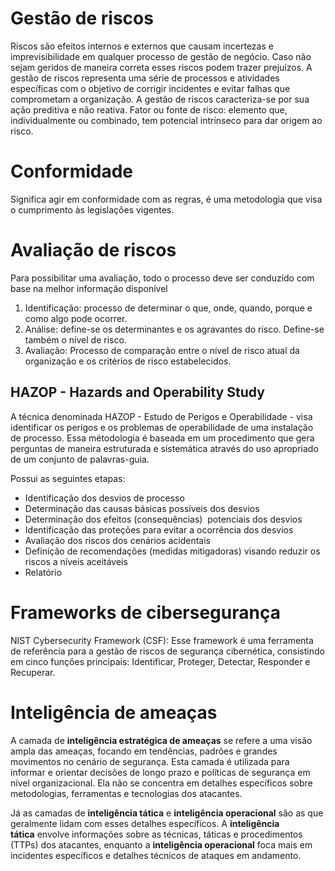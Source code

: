 # Gestão de riscos

Riscos são efeitos internos e externos que causam incertezas e imprevisibilidade em qualquer processo de gestão de negócio. Caso não sejam geridos de maneira correta esses riscos podem trazer prejuízos.
A gestão de riscos representa uma série de processos e atividades específicas com o objetivo de corrigir incidentes e evitar falhas que comprometam a organização. A gestão de riscos caracteriza-se por sua ação preditiva e não reativa.
Fator ou fonte de risco: elemento que, individualmente ou combinado, tem potencial intrínseco para dar origem ao risco.
# Conformidade
Significa agir em conformidade com as regras, é uma metodologia que visa o cumprimento às legislações vigentes. 
# Avaliação de riscos
Para possibilitar uma avaliação, todo o processo deve ser conduzido com base na melhor informação disponível
1. Identificação: processo de determinar o que, onde, quando, porque e como algo pode ocorrer.
2. Análise: define-se os determinantes e os agravantes do risco. Define-se também o nível de risco.
3. Avaliação: Processo de comparação entre o nível de risco atual da organização e os critérios de risco estabelecidos.

  

## HAZOP - Hazards and Operability Study

A técnica denominada HAZOP - Estudo de Perigos e Operabilidade - visa identificar os perigos e os problemas de operabilidade de uma instalação de processo. Essa métodologia é baseada em um procedimento que gera perguntas de maneira estruturada e sistemática através do uso apropriado de um conjunto de palavras-guia.

Possui as seguintes etapas:
- Identificação dos desvios de processo
- Determinação das causas básicas possíveis dos desvios
- Determinação dos efeitos (consequências)  potenciais dos desvios
- Identificação das proteções para evitar a ocorrência dos desvios
- Avaliação dos riscos dos cenários acidentais
- Definição de recomendações (medidas mitigadoras) visando reduzir os riscos a níveis aceitáveis
- Relatório

# Frameworks de cibersegurança

NIST Cybersecurity Framework (CSF): Esse framework é uma ferramenta de referência para a gestão de riscos de segurança cibernética, consistindo em cinco funções principais: Identificar, Proteger, Detectar, Responder e Recuperar.


# Inteligência de ameaças

A camada de **inteligência estratégica de ameaças** se refere a uma visão ampla das ameaças, focando em tendências, padrões e grandes movimentos no cenário de segurança. Esta camada é utilizada para informar e orientar decisões de longo prazo e políticas de segurança em nível organizacional. Ela não se concentra em detalhes específicos sobre metodologias, ferramentas e tecnologias dos atacantes.

Já as camadas de **inteligência tática** e **inteligência operacional** são as que geralmente lidam com esses detalhes específicos. A **inteligência tática** envolve informações sobre as técnicas, táticas e procedimentos (TTPs) dos atacantes, enquanto a **inteligência operacional** foca mais em incidentes específicos e detalhes técnicos de ataques em andamento.